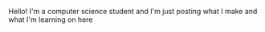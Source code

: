 Hello! I'm a computer science student and I'm just posting what I make and what I'm learning on here
